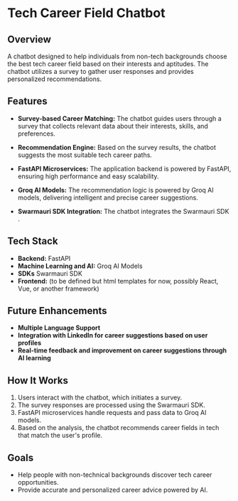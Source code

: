 # Tech Career Field Chatbot

## Overview
A chatbot designed to help individuals from non-tech backgrounds choose the best tech career field based on their interests and aptitudes. The chatbot utilizes a survey to gather user responses and provides personalized recommendations.

## Features
- **Survey-based Career Matching:** The chatbot guides users through a survey that collects relevant data about their interests, skills, and preferences.
- **Recommendation Engine:** Based on the survey results, the chatbot suggests the most suitable tech career paths.
- **FastAPI Microservices:** The application backend is powered by FastAPI, ensuring high performance and easy scalability.
- **Groq AI Models:** The recommendation logic is powered by Groq AI models, delivering intelligent and precise career suggestions.

- **Swarmauri SDK Integration:** The chatbot integrates the Swarmauri SDK .

## Tech Stack
- **Backend:** FastAPI
- **Machine Learning and AI:** Groq AI Models
- **SDKs** Swarmauri SDK
- **Frontend:** (to be defined but html templates for now, possibly React, Vue, or another framework)

## Future Enhancements
- **Multiple Language Support**
- **Integration with LinkedIn for career suggestions based on user profiles**
- **Real-time feedback and improvement on career suggestions through AI learning**

## How It Works
1. Users interact with the chatbot, which initiates a survey.
2. The survey responses are processed using the Swarmauri SDK.
3. FastAPI microservices handle requests and pass data to Groq AI models.
4. Based on the analysis, the chatbot recommends career fields in tech that match the user's profile.

## Goals
- Help people with non-technical backgrounds discover tech career opportunities.
- Provide accurate and personalized career advice powered by AI.
